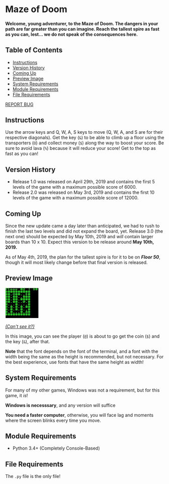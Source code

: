 # Maze of Doom
#### Welcome, young adventurer, to the Maze of Doom. The dangers in your path are far greater than you can imagine. Reach the tallest spire as fast as you can, lest... we do not speak of the consequences here.

## Table of Contents
- [Instructions](#instructions)
- [Version History](#version-history)
- [Coming Up](#coming-up)
- [Preview Image](#preview-image)
- [System Requirements](#system-requirements)
- [Module Requirements](#module-requirements)
- [File Requirements](#file-requirements)

[REPORT BUG](https://forms.gle/cPBmojKbcK9bVbfa7)

## Instructions
Use the arrow keys and Q, W, A, S keys to move (Q, W, A, and S are for their respective diagonals). Get the key (`&`) to be able to climb up a floor using the transporters (`O`) and collect money (`$`) along the way to boost your score. Be sure to avoid lava (`%`) because it will reduce your score! Get to the top as fast as you can!

## Version History
- Release 1.0 was released on April 29th, 2019 and contains the first 5 levels of the game with a maximum possible score of 6000.
- Release 2.0 was released on May 3rd, 2019 and contains the first 10 levels of the game with a maximum possible score of 12000.

## Coming Up
Since the new update came a day later than anticipated, we had to rush to finish the last two levels and did not expand the board, yet. Release 3.0 (the next one) should be expected by May 10th, 2019 and *will* contain larger boards than 10 x 10. Expect this version to be release around **May 10th, 2019.**

As of May 4th, 2019, the plan for the tallest spire is for it to be on ***Floor 50***, though it will most likely change before that final version is released.

## Preview Image
![Preview Image](mazeofdoom_previewimage.JPG)

*[(Can't see it?)](https://github.com/0xmmalik/Maze-of-Doom/blob/master/mazeofdoom_previewimage.JPG)*

In this image, you can see the player (`@`) is about to go get the coin (`$`) and the key (`&`), after that. 

**Note** that the font depends on the font of the terminal, and a font with the width being the same as the height is recommended, but not necessary. For the best experience, use fonts that have the same height as width!

## System Requirements
For many of my other games, Windows was not a requirement, but for this game, it *is*!

**Windows is necesssary**, and any version will suffice

**You need a faster computer**, otherwise, you will face lag and moments where the screen blinks every time you move.

## Module Requirements
- Python 3.4+ (Completely Console-Based)

## File Requirements
The `.py` file is the only file!
